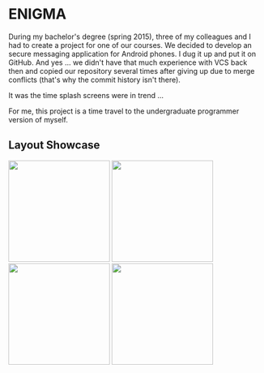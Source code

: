 # ENIGMA

During my bachelor's degree (spring 2015), three of my colleagues and I had to create a project for one of our courses. We decided to develop an secure messaging application for Android phones. I dug it up and put it on GitHub. And yes ... we didn't have that much experience with VCS back then and copied our repository several times after giving up due to merge conflicts (that's why the commit history isn't there).

It was the time splash screens were in trend ...

For me, this project is a time travel to the undergraduate programmer version of myself.

## Layout Showcase

<p float="left">
  <img src="https://user-images.githubusercontent.com/18353152/209410742-d7113565-d1e0-47e2-b893-669a038846bb.png" width="200"/>
  <img src="https://user-images.githubusercontent.com/18353152/209410747-a98c3424-0601-4cc3-a851-b7381b7eda5e.png" width="200"/>
  <img src="https://user-images.githubusercontent.com/18353152/209410752-7bfbd982-7bc7-4f80-b81f-d7bf1c4c4bde.png" width="200"/>
  <img src="https://user-images.githubusercontent.com/18353152/209410758-d221a133-6ba5-4704-97ea-4d74d04612e7.png" width="200"/>
</p>
